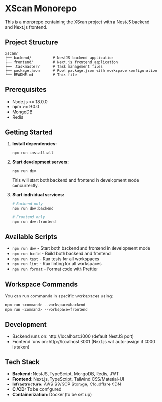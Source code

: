 # XScan Monorepo

This is a monorepo containing the XScan project with a NestJS backend and Next.js frontend.

## Project Structure

```
xscan/
├── backend/          # NestJS backend application
├── frontend/         # Next.js frontend application
├── .taskmaster/      # Task management files
├── package.json      # Root package.json with workspace configuration
└── README.md         # This file
```

## Prerequisites

- Node.js >= 18.0.0
- npm >= 9.0.0
- MongoDB
- Redis

## Getting Started

1. **Install dependencies:**
   ```bash
   npm run install:all
   ```

2. **Start development servers:**
   ```bash
   npm run dev
   ```

   This will start both backend and frontend in development mode concurrently.

3. **Start individual services:**
   ```bash
   # Backend only
   npm run dev:backend
   
   # Frontend only
   npm run dev:frontend
   ```

## Available Scripts

- `npm run dev` - Start both backend and frontend in development mode
- `npm run build` - Build both backend and frontend
- `npm run test` - Run tests for all workspaces
- `npm run lint` - Run linting for all workspaces
- `npm run format` - Format code with Prettier

## Workspace Commands

You can run commands in specific workspaces using:

```bash
npm run <command> --workspace=backend
npm run <command> --workspace=frontend
```

## Development

- Backend runs on: http://localhost:3000 (default NestJS port)
- Frontend runs on: http://localhost:3001 (Next.js will auto-assign if 3000 is taken)

## Tech Stack

- **Backend:** NestJS, TypeScript, MongoDB, Redis, JWT
- **Frontend:** Next.js, TypeScript, Tailwind CSS/Material-UI
- **Infrastructure:** AWS S3/GCP Storage, Cloudflare CDN
- **CI/CD:** To be configured
- **Containerization:** Docker (to be set up) 